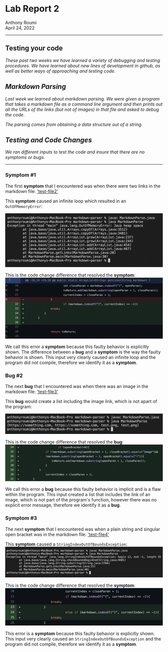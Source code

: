 # **Lab Report 2**
Anthony Roumi <br>
April 24, 2022 

---
## Testing your code
_These past two weeks we have learned a variety of debugging and testing procedures. We have learned about new lines of development in github, as well as better ways of approaching and testing code._

## _Markdown Parsing_
_Last week we learned about markdown parsing. We were given a program that takes a markdown file as a command line argument and then prints out all the URLs of the links (but not of images) in that file and asked to debug the code._

_The parsing comes from obtaining a data structure out of a string._

## _Testing and Code Changes_
_We ran different inputs to test the code and insure that there are no symptoms or bugs._

---
### __Symptom #1__
The first __symptom__ that I encountered was when there were two links in the markdown file: ['test-file2'](https://github.com/tonyroumi/markdown-parser/blob/main/test-file2.md)

This __symptom__ caused an infinite loop which resulted in an ```OutOFMemoryError```:

![image](https://github.com/tonyroumi/cse15l-lab-reports/blob/main/Lab%20Report%202%20screenshots/Screen%20Shot%202022-04-25%20at%205.30.12%20PM.png?raw=true)

This is the code change difference that resolved the __symptom__:
![image](https://github.com/tonyroumi/cse15l-lab-reports/blob/main/Lab%20Report%202%20screenshots/changes%20to%20code%20for%20test%202.png?raw=true)

We call this error a __symptom__ because this faulty behavior is explicitly shown. The difference between a __bug__ and a __symptom__ is the way the faulty behavior is shown. This input very clearly caused an infinite loop and the program did not compile, therefore we identify it as a __symptom__. 

### __Bug #2__
The next __bug__ that I encountered was when there was an image in the markdown file: ['test-file3'](https://github.com/tonyroumi/markdown-parser/blob/main/test-file3.md)

This __bug__ would create a list including the image link, which is not apart of the program:

![image](https://github.com/tonyroumi/cse15l-lab-reports/blob/main/Lab%20Report%202%20screenshots/Screen%20Shot%202022-04-25%20at%205.50.12%20PM.png?raw=true)

This is the code change difference that resolved the __bug__:
![image](https://github.com/tonyroumi/cse15l-lab-reports/blob/main/Lab%20Report%202%20screenshots/test-file%203%20diff.png?raw=true)

We call this error a __bug__ because this faulty behavior is implicit and is a flaw within the program. This input created a list that includes the link of an image, which is not part of the program's function, however there was no explicit error message, therefore we identify it as a __bug__. 

### __Symptom #3__
The next __symptom__ that I encountered was when a plain string and singular open bracket was in the markdown file: ['test-file4'](https://github.com/tonyroumi/markdown-parser/blob/main/test-file4.md)

This __symptom__ caused a ```StringIndexOutOfBoundsException```:
![image](https://github.com/tonyroumi/cse15l-lab-reports/blob/main/Lab%20Report%202%20screenshots/test-file4.png?raw=true)

This is the code change difference that resolved the __symptom__:
![image](https://github.com/tonyroumi/cse15l-lab-reports/blob/main/Lab%20Report%202%20screenshots/file4%20fix.png?raw=true)

This error is a __symptom__ because this faulty behavior is explicitly shown. This input very clearly caused an ```StringIndexOutOfBoundsException``` and the program did not compile, therefore we identify it as a __symptom__. 

